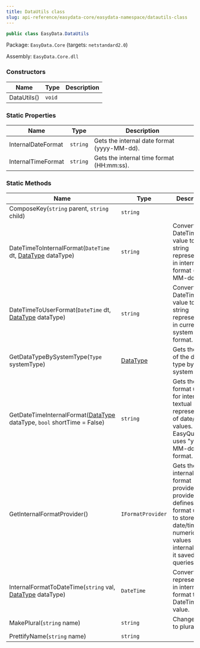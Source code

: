 ```yaml
---
title: DataUtils class
slug: api-reference/easydata-core/easydata-namespace/datautils-class
---
```

```csharp
public class EasyData.DataUtils

```
Package: `EasyData.Core` (targets: `netstandard2.0`)

Assembly: `EasyData.Core.dll`

### Constructors

| Name | Type | Description | 
| --- | --- | --- | 
| DataUtils() | `void` |  | 


### Static Properties

| Name | Type | Description | 
| --- | --- | --- | 
| InternalDateFormat | `string` | Gets the internal date format (yyyy-MM-dd). | 
| InternalTimeFormat | `string` | Gets the internal time format (HH:mm:ss). | 


### Static Methods

| Name | Type | Description | 
| --- | --- | --- | 
| ComposeKey(`string` parent, `string` child) | `string` |  | 
| DateTimeToInternalFormat(`DateTime` dt, [DataType](/api-reference/easydata-core/easydata-namespace/datatype-enum) dataType) | `string` | Converts DateTime value to its string representation in internal format (yyyy-MM-dd). | 
| DateTimeToUserFormat(`DateTime` dt, [DataType](/api-reference/easydata-core/easydata-namespace/datatype-enum) dataType) | `string` | Converts DateTime value to its string representation in current system format. | 
| GetDataTypeBySystemType(`Type` systemType) | [DataType](/api-reference/easydata-core/easydata-namespace/datatype-enum) | Gets the type of the data type by system type. | 
| GetDateTimeInternalFormat([DataType](/api-reference/easydata-core/easydata-namespace/datatype-enum) dataType, `bool` shortTime = False) | `string` | Gets the format used for internal textual representation of date/time values.  EasyQuery uses "yyyy-MM-dd" format. | 
| GetInternalFormatProvider() | `IFormatProvider` | Gets the internal format provider.  This provider defines the format used to store date/time and numeric values internally and it saved queries | 
| InternalFormatToDateTime(`string` val, [DataType](/api-reference/easydata-core/easydata-namespace/datatype-enum) dataType) | `DateTime` | Convert string representation in internal format to DateTime value. | 
| MakePlural(`string` name) | `string` | Change single to plural | 
| PrettifyName(`string` name) | `string` |  |